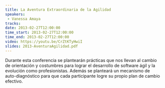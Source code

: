 ```yaml
---
title: La Aventura Extraordinaria de la Agilidad
speakers:
 - Vanessa Amaya
tracks:
date: 2013-02-27T12:00:00
time_start: 2013-02-27T12:00:00
time_end: 2013-02-27T12:00:00
video: https://youtu.be/CrZtKTyHwiI
slides: 2013-AventuraAgilidad.pdf
---
```


Durante esta conferencia se plantearán prácticas que nos llevan al cambio de orientación y costumbres para lograr el desarrollo de software ágil y la evolución como profesionistas. Además se planteará un mecanismo de auto-diagnóstico para que cada participante logre su propio plan de cambio efectivo.
